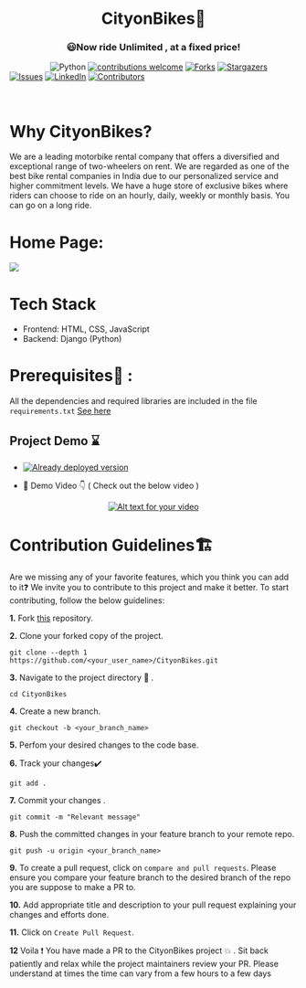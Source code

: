  
<h1 align= "center"><b>CityonBikes🛵</b></h1> 

<div align= "center">
  <h3> 😃Now ride Unlimited , at a fixed price!</h3>
</div>


&nbsp;&nbsp;&nbsp;&nbsp;&nbsp;&nbsp;&nbsp;&nbsp;&nbsp;&nbsp;&nbsp;&nbsp;&nbsp;&nbsp;&nbsp;&nbsp;&nbsp;
![Python](https://img.shields.io/badge/python-v3.6+-blue.svg)
[![contributions welcome](https://img.shields.io/badge/contributions-welcome-brightgreen.svg?style=flat)](https://github.com/preeti13456/CityonBikes/issues)
[![Forks](https://img.shields.io/github/forks/preeti13456/CityonBikes.svg?logo=github)](https://github.com/preeti13456/CityonBikes/network/members)
[![Stargazers](https://img.shields.io/github/stars/preeti13456/CityonBikes.svg?logo=github)](https://github.com/preeti13456/CityonBikes/stargazers)
[![Issues](https://img.shields.io/github/issues/preeti13456/CityonBikes.svg?logo=github)](https://github.com/preeti13456/CityonBikes/issues)
[![LinkedIn](https://img.shields.io/badge/-LinkedIn-black.svg?style=flat-square&logo=linkedin&colorB=555)](https://www.linkedin.com/in/preeti/)
[![Contributors](https://img.shields.io/github/contributors/preeti13456/CityonBikes.svg?logo=github)](https://img.shields.io/github/contributors/preeti13456/CityonBikes)

<br>


# Why CityonBikes?
We are a leading motorbike rental company that offers a diversified and exceptional range of two-wheelers on rent. We are regarded as one of the best bike rental companies in India due to our personalized service and higher commitment levels. We have a huge store of exclusive bikes where riders can choose to ride on an hourly, daily, weekly or monthly basis. You can go on a long ride.
 
# Home Page: 
<img src = "https://github.com/akrish4/CityonBikes/blob/akrish4/cityonbikes.PNG"> </img>
 
# Tech Stack 

 - Frontend: HTML, CSS, JavaScript 
 - Backend: Django (Python)


# Prerequisites🔑 :
 All the dependencies and required libraries are included in the file  `requirements.txt`  [See here](https://github.com/preeti13456/CityonBikes/blob/master/requirements.txt)


## Project Demo :hourglass:

- [![Already deployed version](https://raw.githubusercontent.com/vasantvohra/TrashNet/master/hr.svg)](https://cityonbikes.herokuapp.com)

- :movie_camera: Demo Video 👇 ( Check out the below video ) 

<div align= "center"> 
 
[![Alt text for your video](https://img.youtube.com/vi/1-HT3EJU11I/0.jpg)](http://www.youtube.com/watch?v=1-HT3EJU11I)

</div>





# Contribution Guidelines🏗


Are we missing any of your favorite features, which you think you can add to it❓ We invite you to contribute to this project and make it better. 
To start contributing, follow the below guidelines: 

**1.**  Fork [this](https://github.com/preeti13456/CityonBikes) repository.

**2.**  Clone your forked copy of the project.

```
git clone --depth 1 https://github.com/<your_user_name>/CityonBikes.git
```


**3.** Navigate to the project directory :file_folder: .

```
cd CityonBikes
```

**4.**   Create a new branch.

```
git checkout -b <your_branch_name>
```
**5.** Perfom your desired changes to the code base.



**6.** Track your changes:heavy_check_mark:

```
git add . 
```

**7.** Commit your changes .

```
git commit -m "Relevant message"
```

**8.** Push the committed changes in your feature branch to your remote repo.

```
git push -u origin <your_branch_name>
```

**9.** To create a pull request, click on `compare and pull requests`. Please ensure you compare your feature branch to the desired branch of the repo you are suppose to make a PR to.


**10.** Add appropriate title and description to your pull request explaining your changes and efforts done.


**11.** Click on `Create Pull Request`.




**12** Voila :exclamation: You have made a PR to the CityonBikes project :boom: . Sit back patiently and relax while the project maintainers review your PR. Please understand at times the time can vary from a few hours to a few days



